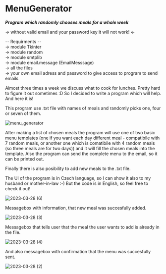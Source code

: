 # MenuGenerator
***Program which randomly chooses meals for a whole week***

-> without valid email and your password key it will not work! <-

-- Requirments -- <br />
-> module Tkinter <br />
-> module random <br />
-> module smtplib <br />
-> module email.message (EmailMesssage) <br />
-> all the files <br />
-> your own email adress and password to give access to program to send emails <br />

Almost three times a week we discuss what to cook for lunches. Pretty hard to figure it out sometimes :D 
So I decided to write a program which will help. 
And here it is! 

This program use .txt file with names of meals and randomly picks one, four or seven of them. 

![menu_generator](https://user-images.githubusercontent.com/110200002/228265914-4da84468-6479-4ae8-8a82-157b1751f5b4.jpg)

After making a list of chosen meals the program will use one of two basic menu templates (one if you want each day different meal - compatibile with 7 random meals, or another one which is comatibile with 4 random meals (so three meals are for two days)) and it will fill the chosen meals into the template. 
Also the program can send the complete menu to the email, so it can be printed out.  

Finally there is also posibility to add new meals to the .txt file. 

The UI of the program is in Czech language, so I can show it also to my husband or mother-in-law :-)
But the code is in English, so feel free to check it out! 


![2023-03-28 (6)](https://user-images.githubusercontent.com/110200002/228290673-6d1cad45-0eac-4888-ac46-681d4637b7d9.png)

Messagebox with information, that new meal was succesfully added.

![2023-03-28 (3)](https://user-images.githubusercontent.com/110200002/228266096-01fb34af-bb49-48c0-9854-2c7409119d3e.png)

Messagebox that tells user that the meal the user wants to add is already in the file.

![2023-03-28 (4)](https://user-images.githubusercontent.com/110200002/228266107-6b022756-f009-4d23-9e0d-830ab6fe9414.png)

And also messagebox with confirmation that the menu was succesfully sent.

![2023-03-28 (2)](https://user-images.githubusercontent.com/110200002/228266118-90218f2d-f340-4232-8ad1-57d1dd89b5c4.png)
